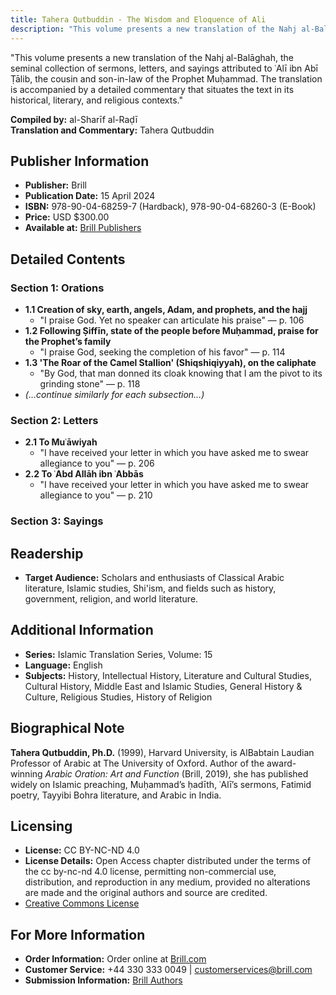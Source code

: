 ```yaml
---
title: Tahera Qutbuddin - The Wisdom and Eloquence of Ali
description: "This volume presents a new translation of the Nahj al-Balāghah, the seminal collection of sermons, letters, and sayings attributed to ʿAlī ibn Abī Ṭālib, the cousin and son-in-law of the Prophet Muḥammad. The translation is accompanied by a detailed commentary that situates the text in its historical, literary, and religious contexts."
---
```


"This volume presents a new translation of the Nahj al-Balāghah, the seminal collection of sermons, letters, and sayings attributed to ʿAlī ibn Abī Ṭālib, the cousin and son-in-law of the Prophet Muḥammad. The translation is accompanied by a detailed commentary that situates the text in its historical, literary, and religious contexts."

**Compiled by:** al-Sharīf al-Raḍī  
**Translation and Commentary:** Tahera Qutbuddin

## Publisher Information

- **Publisher:** Brill
- **Publication Date:** 15 April 2024
- **ISBN:** 978-90-04-68259-7 (Hardback), 978-90-04-68260-3 (E-Book)
- **Price:** USD $300.00
- **Available at:** [Brill Publishers](https://brill.com/view/title/69007)

## Detailed Contents

### Section 1: Orations

- **1.1 Creation of sky, earth, angels, Adam, and prophets, and the hajj**
  - "I praise God. Yet no speaker can articulate his praise" — p. 106
- **1.2 Following Ṣiffīn, state of the people before Muḥammad, praise for the Prophet’s family**
  - "I praise God, seeking the completion of his favor" — p. 114
- **1.3 'The Roar of the Camel Stallion' (Shiqshiqiyyah), on the caliphate**
  - "By God, that man donned its cloak knowing that I am the pivot to its grinding stone" — p. 118
- _(...continue similarly for each subsection...)_

### Section 2: Letters

- **2.1 To Muʿāwiyah**
  - "I have received your letter in which you have asked me to swear allegiance to you" — p. 206
- **2.2 To ʿAbd Allāh ibn ʿAbbās**
  - "I have received your letter in which you have asked me to swear allegiance to you" — p. 210

### Section 3: Sayings

## Readership

- **Target Audience:** Scholars and enthusiasts of Classical Arabic literature, Islamic studies, Shi'ism, and fields such as history, government, religion, and world literature.

## Additional Information

- **Series:** Islamic Translation Series, Volume: 15
- **Language:** English
- **Subjects:** History, Intellectual History, Literature and Cultural Studies, Cultural History, Middle East and Islamic Studies, General History & Culture, Religious Studies, History of Religion

## Biographical Note

**Tahera Qutbuddin, Ph.D.** (1999), Harvard University, is AlBabtain Laudian Professor of Arabic at The University of Oxford. Author of the award-winning _Arabic Oration: Art and Function_ (Brill, 2019), she has published widely on Islamic preaching, Muḥammad’s ḥadīth, ʿAlī’s sermons, Fatimid poetry, Tayyibi Bohra literature, and Arabic in India.

## Licensing

- **License:** CC BY-NC-ND 4.0
- **License Details:** Open Access chapter distributed under the terms of the cc by-nc-nd 4.0 license, permitting non-commercial use, distribution, and reproduction in any medium, provided no alterations are made and the original authors and source are credited.
- [Creative Commons License](https://creativecommons.org/licenses/by-nc-nd/4.0/)

## For More Information

- **Order Information:** Order online at [Brill.com](https://brill.com/)
- **Customer Service:** +44 330 333 0049 | <customerservices@brill.com>
- **Submission Information:** [Brill Authors](https://brill.com/authors)
